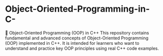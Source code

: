 # Object-Oriented-Programming-in-C-
🧠 Object-Oriented Programming (OOP) in C++ This repository contains fundamental and advanced concepts of Object-Oriented Programming (OOP) implemented in C++. It is intended for learners who want to understand and practice key OOP principles using real C++ code examples.
